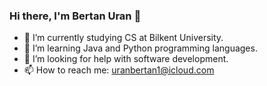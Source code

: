 ### Hi there, I'm Bertan Uran 👋

<!--
**brtnurn/brtnurn** is a ✨ _special_ ✨ repository because its `README.md` (this file) appears on your GitHub profile.
-->

- 🔭 I’m currently studying CS at Bilkent University.
- 🌱 I’m learning Java and Python programming languages.
- 🤔 I’m looking for help with software development.
- 📫 How to reach me: uranbertan1@icloud.com

